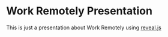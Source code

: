 # Work Remotely Presentation

This is just a presentation about Work Remotely using [reveal.js](https://github.com/hakimel/reveal.js)
